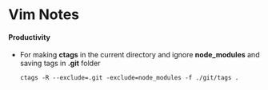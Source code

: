 # Vim Notes

#### Productivity

- For making **ctags** in the current directory and ignore **node_modules** and
  saving tags in **.git** folder

  ```
  ctags -R --exclude=.git -exclude=node_modules -f ./git/tags .
  ```
